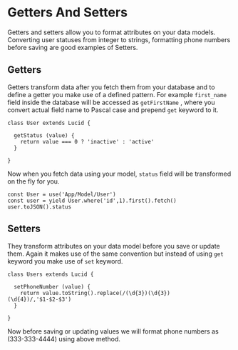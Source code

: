 # Getters And Setters

Getters and setters allow you to format attributes on your data models. Converting user statuses from integer to strings, formatting phone numbers before saving are good examples of Setters.

## Getters
Getters transform data after you fetch them from your database and to define a getter you make use of a defined pattern. For example `first_name` field inside the database will be accessed as `getFirstName` , where you convert actual field name to Pascal case and prepend `get` keyword to it.

```javascript,line-numbers
class User extends Lucid {

  getStatus (value) {
    return value === 0 ? 'inactive' : 'active'
  }

}
```

Now when you fetch data using your model, `status` field will be transformed on the fly for you.

```javascript,line-numbers
const User = use('App/Model/User')
const user = yield User.where('id',1).first().fetch()
user.toJSON().status
```

## Setters

They transform attributes on your data model before you save or update them. Again it makes use of the same convention but instead of using `get` keyword you make use of `set` keyword.

```javascript,line-numbers
class Users extends Lucid {

  setPhoneNumber (value) {
    return value.toString().replace(/(\d{3})(\d{3})(\d{4})/,'$1-$2-$3')
  }

}
```
Now before saving or updating values we will format phone numbers as (333-333-4444) using above method.